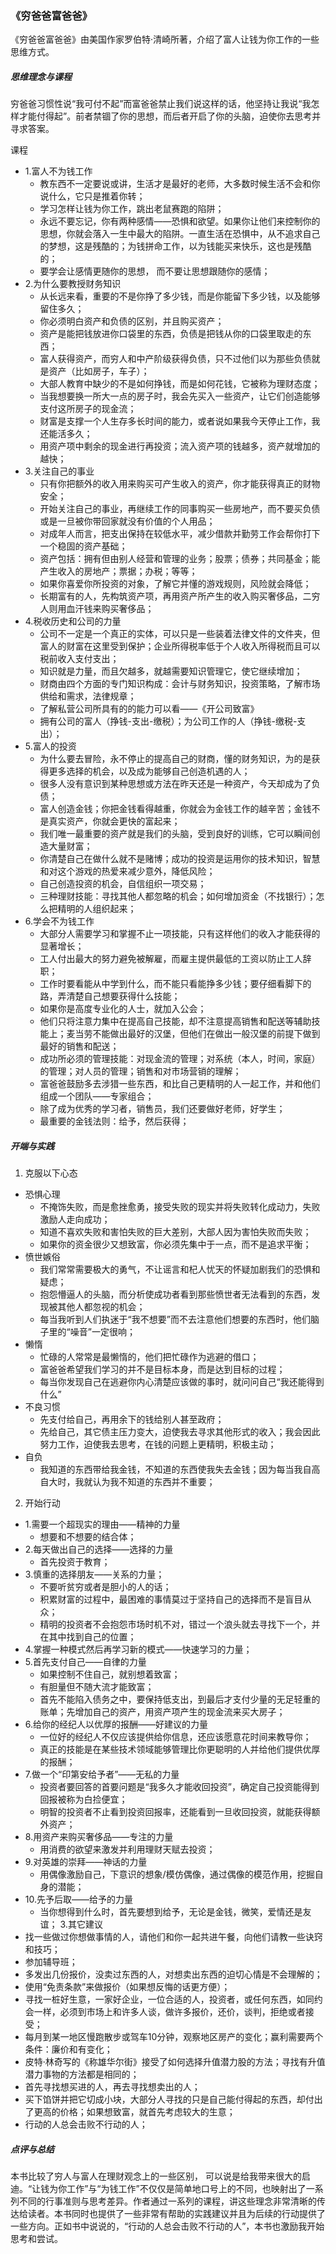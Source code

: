 ### 《穷爸爸富爸爸》

《穷爸爸富爸爸》由美国作家罗伯特·清崎所著，介绍了富人让钱为你工作的一些思维方式。


##### 思维理念与课程
穷爸爸习惯性说“我可付不起”而富爸爸禁止我们说这样的话，他坚持让我说“我怎样才能付得起”。前者禁锢了你的思想，而后者开启了你的头脑，迫使你去思考并寻求答案。

课程
  - 1.富人不为钱工作
    - 教东西不一定要说或讲，生活才是最好的老师，大多数时候生活不会和你说什么，它只是推着你转；
    - 学习怎样让钱为你工作，跳出老鼠赛跑的陷阱；
    - 永远不要忘记，你有两种感情——恐惧和欲望。如果你让他们来控制你的思想，你就会落入一生中最大的陷阱。一直生活在恐惧中，从不追求自己的梦想，这是残酷的；为钱拼命工作，以为钱能买来快乐，这也是残酷的；
    - 要学会让感情更随你的思想， 而不要让思想跟随你的感情；
  - 2.为什么要教授财务知识
    - 从长远来看，重要的不是你挣了多少钱，而是你能留下多少钱，以及能够留住多久；
    - 你必须明白资产和负债的区别，并且购买资产；
    - 资产是能把钱放进你口袋里的东西，负债是把钱从你的口袋里取走的东西；
    - 富人获得资产，而穷人和中产阶级获得负债，只不过他们以为那些负债就是资产（比如房子，车子）；
    - 大部人教育中缺少的不是如何挣钱，而是如何花钱，它被称为理财态度；
    - 当我想要换一所大一点的房子时，我会先买入一些资产，让它们创造能够支付这所房子的现金流；
    - 财富是支撑一个人生存多长时间的能力，或者说如果我今天停止工作，我还能活多久；
    - 用资产项中剩余的现金进行再投资；流入资产项的钱越多，资产就增加的越快；
  - 3.关注自己的事业
    - 只有你把额外的收入用来购买可产生收入的资产，你才能获得真正的财物安全；
    - 开始关注自己的事业，再继续工作的同事购买一些房地产，而不要买负债或是一旦被你带回家就没有价值的个人用品；
    - 对成年人而言，把支出保持在较低水平，减少借款并勤劳工作会帮你打下一个稳固的资产基础；
    - 资产包括：拥有但由别人经营和管理的业务；股票；债券；共同基金；能产生收入的房地产；票据；办税；等等；
    - 如果你喜爱你所投资的对象，了解它并懂的游戏规则，风险就会降低；
    - 长期富有的人，先构筑资产项，再用资产所产生的收入购买奢侈品，二穷人则用血汗钱来购买奢侈品；
  - 4.税收历史和公司的力量
    - 公司不一定是一个真正的实体，可以只是一些装着法律文件的文件夹，但富人的财富在这里受到保护；企业所得税率低于个人收入所得税而且可以税前收入支付支出；
    - 知识就是力量，而且欠越多，就越需要知识管理它，使它继续增加；
    - 财商由四个方面的专门知识构成：会计与财务知识，投资策略，了解市场供给和需求，法律规章；
    - 了解私营公司所具有的的能力可以看——《开公司致富》
    - 拥有公司的富人（挣钱-支出-缴税）；为公司工作的人（挣钱-缴税-支出）；
  - 5.富人的投资
    - 为什么要去冒险，永不停止的提高自己的财商，懂的财务知识，为的是获得更多选择的机会，以及成为能够自己创造机遇的人；
    - 很多人没有意识到某种思想或方法在昨天还是一种资产，今天却成为了负债；
    - 富人创造金钱；你把金钱看得越重，你就会为金钱工作的越辛苦；金钱不是真实资产，你就会更快的富起来；
    - 我们唯一最重要的资产就是我们的头脑，受到良好的训练，它可以瞬间创造大量财富；
    - 你清楚自己在做什么就不是赌博；成功的投资是运用你的技术知识，智慧和对这个游戏的热爱来减少意外，降低风险；
    - 自己创造投资的机会，自信组织一项交易；
    - 三种理财技能：寻找其他人都忽略的机会；如何增加资金（不找银行）；怎么把精明的人组织起来；
  - 6.学会不为钱工作
    - 大部分人需要学习和掌握不止一项技能，只有这样他们的收入才能获得的显著增长；
    - 工人付出最大的努力避免被解雇，而雇主提供最低的工资以防止工人辞职；
    - 工作时要看能从中学到什么，而不能只看能挣多少钱；要仔细看脚下的路，弄清楚自己想要获得什么技能；
    - 如果你是高度专业化的人士，就加入公会；
    - 他们只将注意力集中在提高自己技能，却不注意提高销售和配送等辅助技能上；麦当劳不能做出最好的汉堡，但他们在做出一般汉堡的前提下做到最好的销售和配送；
    - 成功所必须的管理技能：对现金流的管理；对系统（本人，时间，家庭）的管理；对人员的管理；销售和对市场营销的理解；
    - 富爸爸鼓励多去涉猎一些东西，和比自己更精明的人一起工作，并和他们组成一个团队——专家组合；
    - 除了成为优秀的学习者，销售员，我们还要做好老师，好学生；
    - 最重要的金钱法则：给予，然后获得；
    
    
    
##### 开端与实践
1. 克服以下心态
  - 恐惧心理
    - 不掩饰失败，而是愈挫愈勇，接受失败的现实并将失败转化成动力，失败激励人走向成功；
    - 知道不喜欢失败和害怕失败的巨大差别，大部人因为害怕失败而失败；
    - 如果你的资金很少又想致富，你必须先集中于一点，而不是追求平衡；
  - 愤世嫉俗
    - 我们常常需要极大的勇气，不让谣言和杞人忧天的怀疑加剧我们的恐惧和疑虑；
    - 抱怨懵逼人的头脑，而分析使成功者看到那些愤世者无法看到的东西，发现被其他人都忽视的机会；
    - 每当我听到人们执迷于“我不想要”而不去注意他们想要的东西时，他们脑子里的“噪音”一定很响；
  - 懒惰
    - 忙碌的人常常是最懒惰的，他们把忙碌作为逃避的借口；
    - 富爸爸希望我们学习的并不是目标本身，而是达到目标的过程；
    - 每当你发现自己在逃避你内心清楚应该做的事时，就问问自己“我还能得到什么”
  - 不良习惯
    - 先支付给自己，再用余下的钱给别人甚至政府；
    - 先给自己，其它债主压力变大，迫使我去寻求其他形式的收入；我会因此努力工作，迫使我去思考，在钱的问题上更精明，积极主动；
  - 自负
    - 我知道的东西带给我金钱，不知道的东西使我失去金钱；因为每当我自高自大时，我就认为我不知道的东西并不重要；
2. 开始行动
  - 1.需要一个超现实的理由——精神的力量
    - 想要和不想要的结合体；
  - 2.每天做出自己的选择——选择的力量
    - 首先投资于教育；
  - 3.慎重的选择朋友——关系的力量；
    - 不要听贫穷或者是胆小的人的话；
    - 积累财富的过程中，最困难的事情莫过于坚持自己的选择而不是盲目从众；
    - 精明的投资者不会抱怨市场时机不对，错过一个浪头就去寻找下一个，并在其中找到自己的位置；
  - 4.掌握一种模式然后再学习新的模式——快速学习的力量；
  - 5.首先支付自己——自律的力量
    - 如果控制不住自己，就别想着致富；
    - 有胆量但不随大流才能致富；
    - 首先不能陷入债务之中，要保持低支出，到最后才支付少量的无足轻重的账单；先增加自己的资产，用资产项产生的现金流来买大房子；
  - 6.给你的经纪人以优厚的报酬——好建议的力量
    - 一位好的经纪人不仅应该提供给你信息，还应该愿意花时间来教导你；
    - 真正的技能是在某些技术领域能够管理比你更聪明的人并给他们提供优厚的报酬；
  - 7.做一个“印第安给予者”——无私的力量
    - 投资者要回答的首要问题是“我多久才能收回投资”，确定自己投资能得到回报被称为白捡便宜；
    - 明智的投资者不止看到投资回报率，还能看到一旦收回投资，就能获得额外资产；
  - 8.用资产来购买奢侈品——专注的力量
    - 用消费的欲望来激发并利用理财天赋去投资；
  - 9.对英雄的崇拜——神话的力量
    - 用偶像激励自己，下意识的想象/模仿偶像，通过偶像的模范作用，挖掘自身的潜能；
  - 10.先予后取——给予的力量
    - 当你想得到什么时，首先要想到给予，无论是金钱，微笑，爱情还是友谊；
3.其它建议
  - 找一些做过你想做事情的人，请他们和你一起共进午餐，向他们请教一些诀窍和技巧；
  - 参加辅导班；
  - 多发出几份报价，没卖过东西的人，对想卖出东西的迫切心情是不会理解的；
  - 使用“免责条款”来做报价（如果想反悔的话更方便）；
  - 寻找一桩好生意，一家好企业，一位合适的人，投资者，或任何东西，如同约会一样，必须到市场上和许多人谈，做许多报价，还价，谈判，拒绝或者接受；
  - 每月到某一地区慢跑散步或驾车10分钟，观察地区房产的变化；赢利需要两个条件：廉价和有变化；
  - 皮特·林奇写的《称雄华尔街》接受了如何选择升值潜力股的方法；寻找有升值潜力事物的方法都是相同的；
  - 首先寻找想买进的人，再去寻找想卖出的人；
  - 买下馅饼并把它切成小块，大部分人寻找的只是自己能付得起的东西，却付出了更高的价格；如果想致富，就首先考虑较大的生意；
  - 行动的人总会击败不行动的人；
  
 
##### 点评与总结
本书比较了穷人与富人在理财观念上的一些区别， 可以说是给我带来很大的启迪。“让钱为你工作”与“为钱工作”不仅仅是简单地口号上的不同，也映射出了一系列不同的行事准则与思考差异。作者通过一系列的课程，讲这些理念非常清晰的传达给读者。本书同时也提供了一些非常有帮助的实践建议并且为后续的行动提供了一些方向。正如书中说说的，“行动的人总会击败不行动的人”，本书也激励我开始思考和尝试。
